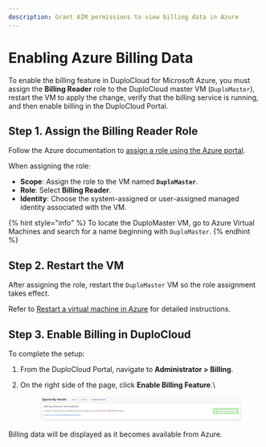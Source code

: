 ```yaml
---
description: Grant AIM permissions to view billing data in Azure
---
```


# Enabling Azure Billing Data

To enable the billing feature in DuploCloud for Microsoft Azure, you must assign the **Billing Reader** role to the DuploCloud master VM (`DuploMaster`), restart the VM to apply the change, verify that the billing service is running, and then enable billing in the DuploCloud Portal.

## Step 1. Assign the Billing Reader Role

Follow the Azure documentation to [assign a role using the Azure portal](https://learn.microsoft.com/en-us/azure/role-based-access-control/role-assignments-portal).

When assigning the role:

* **Scope**: Assign the role to the VM named **`DuploMaster`**.
* **Role**: Select **Billing Reader**.
* **Identity**: Choose the system-assigned or user-assigned managed identity associated with the VM.

{% hint style="info" %}
To locate the DuploMaster VM, go to Azure Virtual Machines and search for a name beginning with `DuploMaster`.
{% endhint %}

## Step 2. Restart the VM

After assigning the role, restart the `DuploMaster` VM so the role assignment takes effect.

Refer to [Restart a virtual machine in Azure](https://learn.microsoft.com/en-us/azure/virtual-machines/windows/restart) for detailed instructions.

## Step 3. Enable Billing in DuploCloud

To complete the setup:

1. From the DuploCloud Portal, navigate to **Administrator > Billing**.
2.  On the right side of the page, click **Enable Billing Feature**.\


    <figure><img src="../../../.gitbook/assets/Screenshot (600) (6).png" alt=""><figcaption></figcaption></figure>

Billing data will be displayed as it becomes available from Azure.
